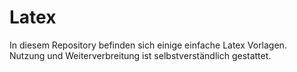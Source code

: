 Latex
=====

In diesem Repository befinden sich einige einfache Latex Vorlagen.  
Nutzung und Weiterverbreitung ist selbstverständlich gestattet.
